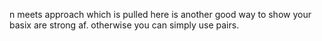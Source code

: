 n meets approach which is pulled here is another good way to show your basix are strong af. otherwise you can simply use pairs.

